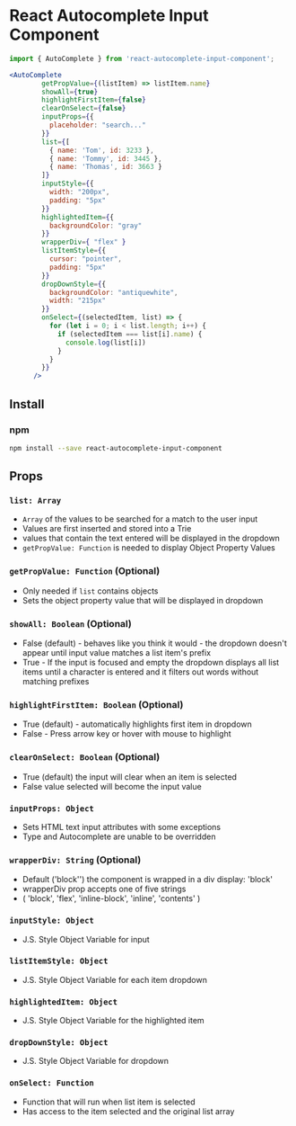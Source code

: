 
# React Autocomplete Input Component

```jsx
import { AutoComplete } from 'react-autocomplete-input-component';

<AutoComplete
        getPropValue={(listItem) => listItem.name}
        showAll={true}
        highlightFirstItem={false}
        clearOnSelect={false}
        inputProps={{
          placeholder: "search..."
        }}
        list={[
          { name: 'Tom', id: 3233 },
          { name: 'Tommy', id: 3445 },
          { name: 'Thomas', id: 3663 }
        ]}
        inputStyle={{
          width: "200px",
          padding: "5px"
        }}
        highlightedItem={{
          backgroundColor: "gray"
        }}
        wrapperDiv={ "flex" }
        listItemStyle={{
          cursor: "pointer",
          padding: "5px"
        }}
        dropDownStyle={{
          backgroundColor: "antiquewhite",
          width: "215px"
        }}
        onSelect={(selectedItem, list) => {
          for (let i = 0; i < list.length; i++) {
            if (selectedItem === list[i].name) {
              console.log(list[i])
            }
          }
        }}
      />

```

## Install

### npm

```bash
npm install --save react-autocomplete-input-component
```

## Props

### `list: Array`
- `Array` of the values to be searched for a match to the user input
- Values are first inserted and stored into a Trie
- values that contain the text entered will be displayed in the dropdown
- `getPropValue: Function` is needed to display Object Property Values

### `getPropValue: Function` (Optional)
- Only needed if `list` contains objects
- Sets the object property value that will be displayed in dropdown

### `showAll: Boolean` (Optional)
- False (default) - behaves like you think it would - 
  the dropdown doesn't appear until input value matches a list item's prefix
- True - If the input is focused and empty the dropdown displays all list items
  until a character is entered and it filters out words without matching prefixes 

### `highlightFirstItem: Boolean` (Optional)
- True (default) - automatically highlights first item in dropdown
- False - Press arrow key or hover with mouse to highlight

### `clearOnSelect: Boolean` (Optional)
- True (default) the input will clear when an item is selected
- False value selected will become the input value

### `inputProps: Object`
- Sets HTML text input attributes with some exceptions
- Type and Autocomplete are unable to be overridden

### `wrapperDiv: String` (Optional)
- Default ('block'') the component is wrapped in a div display: 'block'
- wrapperDiv prop accepts one of five strings
- ( 'block', 'flex', 'inline-block', 'inline', 'contents' )

### `inputStyle: Object`
- J.S. Style Object Variable for input

### `listItemStyle: Object`
- J.S. Style Object Variable for each item dropdown

### `highlightedItem: Object`
- J.S. Style Object Variable for the highlighted item

### `dropDownStyle: Object`
- J.S. Style Object Variable for dropdown

### `onSelect: Function`
- Function that will run when list item is selected
- Has access to the item selected and the original list array
